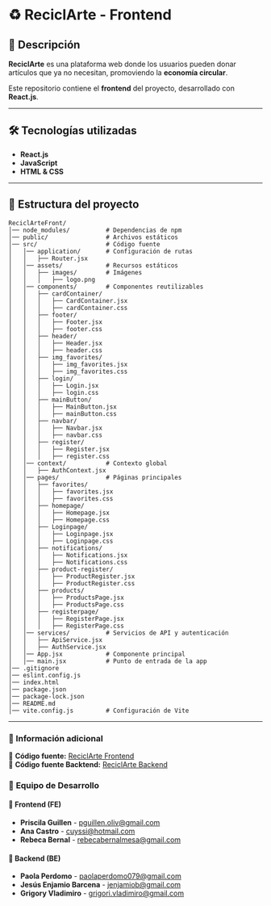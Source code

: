 # ♻️ ReciclArte - Frontend  

## 📖 Descripción  
**ReciclArte** es una plataforma web donde los usuarios pueden donar artículos que ya no necesitan, promoviendo la **economía circular**.  

Este repositorio contiene el **frontend** del proyecto, desarrollado con **React.js**.

---

## 🛠️ Tecnologías utilizadas  
- **React.js**  
- **JavaScript**  
- **HTML & CSS**  

---
## 📂 **Estructura del proyecto**  
```plaintext
ReciclArteFront/
│── node_modules/          # Dependencias de npm  
│── public/                # Archivos estáticos  
│── src/                   # Código fuente  
│   │── application/       # Configuración de rutas  
│   │   ├── Router.jsx  
│   │── assets/            # Recursos estáticos  
│   │   ├── images/        # Imágenes  
│   │   │   ├── logo.png  
│   │── components/        # Componentes reutilizables  
│   │   ├── cardContainer/  
│   │   │   ├── CardContainer.jsx  
│   │   │   ├── cardContainer.css  
│   │   ├── footer/  
│   │   │   ├── Footer.jsx  
│   │   │   ├── footer.css  
│   │   ├── header/  
│   │   │   ├── Header.jsx  
│   │   │   ├── header.css  
│   │   ├── img_favorites/  
│   │   │   ├── img_favorites.jsx  
│   │   │   ├── img_favorites.css  
│   │   ├── login/  
│   │   │   ├── Login.jsx  
│   │   │   ├── login.css  
│   │   ├── mainButton/  
│   │   │   ├── MainButton.jsx  
│   │   │   ├── mainButton.css  
│   │   ├── navbar/  
│   │   │   ├── Navbar.jsx  
│   │   │   ├── navbar.css  
│   │   ├── register/  
│   │   │   ├── Register.jsx  
│   │   │   ├── register.css  
│   │── context/           # Contexto global  
│   │   ├── AuthContext.jsx  
│   │── pages/             # Páginas principales  
│   │   ├── favorites/  
│   │   │   ├── favorites.jsx  
│   │   │   ├── favorites.css  
│   │   ├── homepage/  
│   │   │   ├── Homepage.jsx  
│   │   │   ├── Homepage.css  
│   │   ├── Loginpage/  
│   │   │   ├── Loginpage.jsx  
│   │   │   ├── Loginpage.css  
│   │   ├── notifications/  
│   │   │   ├── Notifications.jsx  
│   │   │   ├── Notifications.css  
│   │   ├── product-register/  
│   │   │   ├── ProductRegister.jsx  
│   │   │   ├── ProductRegister.css  
│   │   ├── products/  
│   │   │   ├── ProductsPage.jsx  
│   │   │   ├── ProductsPage.css  
│   │   ├── registerpage/  
│   │   │   ├── RegisterPage.jsx  
│   │   │   ├── RegisterPage.css  
│   │── services/          # Servicios de API y autenticación  
│   │   ├── ApiService.jsx  
│   │   ├── AuthService.jsx  
│   │── App.jsx            # Componente principal  
│   │── main.jsx           # Punto de entrada de la app  
│── .gitignore  
│── eslint.config.js  
│── index.html  
│── package.json  
│── package-lock.json  
│── README.md  
│── vite.config.js         # Configuración de Vite  
```
---
### 🔗 Información adicional  
🎨 **Código fuente:** [ReciclArte Frontend](https://github.com/rebecabernal/ReciclArteFront)  
📂 **Código fuente Backtend:** [ReciclArte Backend](https://github.com/Paola077/reciclArte_backend)  

### 👥 **Equipo de Desarrollo**  

#### 🎨 Frontend (FE)  
- **Priscila Guillen** - [pguillen.oliv@gmail.com](mailto:pguillen.oliv@gmail.com)  
- **Ana Castro** - [cuyssi@hotmail.com](mailto:cuyssi@hotmail.com)  
- **Rebeca Bernal** - [rebecabernalmesa@gmail.com](mailto:rebecabernalmesa@gmail.com)  
#### 📂 Backend (BE)  
- **Paola Perdomo** - [paolaperdomo079@gmail.com](mailto:paolaperdomo079@gmail.com)  
- **Jesús Enjamio Barcena** - [jenjamiob@gmail.com](mailto:jenjamiob@gmail.com)  
- **Grigory Vladimiro** - [grigori.vladimiro@gmail.com](mailto:grigori.vladimiro@gmail.com)  
